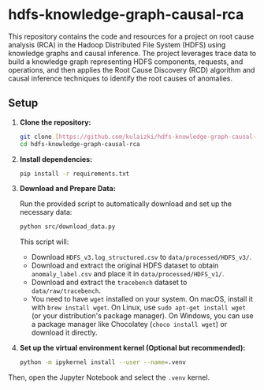 # hdfs-knowledge-graph-causal-rca

This repository contains the code and resources for a project on root cause analysis (RCA) in the Hadoop Distributed File System (HDFS) using knowledge graphs and causal inference. The project leverages trace data to build a knowledge graph representing HDFS components, requests, and operations, and then applies the Root Cause Discovery (RCD) algorithm and causal inference techniques to identify the root causes of anomalies.

## Setup

1.  **Clone the repository:**

    ```bash
    git clone [https://github.com/kulaizki/hdfs-knowledge-graph-causal-rca.git](https://github.com/kulaizki/hdfs-knowledge-graph-causal-rca.git)
    cd hdfs-knowledge-graph-causal-rca
    ```

2.  **Install dependencies:**

    ```bash
    pip install -r requirements.txt
    ```

3.  **Download and Prepare Data:**

    Run the provided script to automatically download and set up the necessary data:

    ```bash
    python src/download_data.py
    ```

    This script will:

    *   Download `HDFS_v3.log_structured.csv` to `data/processed/HDFS_v3/`.
    *   Download and extract the original HDFS dataset to obtain `anomaly_label.csv` and place it in `data/processed/HDFS_v1/`.
    *   Download and extract the `tracebench` dataset to `data/raw/tracebench`.
    *   You need to have `wget` installed on your system. On macOS, install it with `brew install wget`. On Linux, use `sudo apt-get install wget` (or your distribution's package manager). On Windows, you can use a package manager like Chocolatey (`choco install wget`) or download it directly.

4. **Set up the virtual environment kernel (Optional but recommended):**

	```bash
	python -m ipykernel install --user --name=.venv
	```
Then, open the Jupyter Notebook and select the `.venv` kernel.